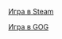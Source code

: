 [Игра в Steam](https://store.steampowered.com/app/944010/SWINE_HD_Remaster/)

[Игра в GOG](https://www.gog.com/game/swine_hd_remaster)


